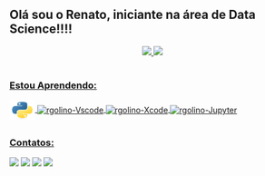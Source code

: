 ## Olá sou o Renato, iniciante na área de  Data Science!!!!



<div align="center">
  <a href="https://github.com/rgolino">
  <img height="130em" src="https://github-readme-stats.vercel.app/api?username=rgolino&show_icons=true&theme=dracula&include_all_commits=true&count_private=true"/>
  <img height="130em" src="https://github-readme-stats.vercel.app/api/top-langs/?username=rgolino&layout=compact&langs_count=7&theme=dracula"/>
</div>

<div style="display: inline_block"><br>

### Estou Aprendendo:

  <img align="center" alt="rgolino-Python" height="35" width="45" src="https://raw.githubusercontent.com/devicons/devicon/master/icons/python/python-original.svg">
  <img align="center" alt="rgolino-Vscode" height="35" width="45"
src="https://cdn.jsdelivr.net/gh/devicons/devicon/icons/vscode/vscode-original.svg" />
    <img align="center" alt="rgolino-Xcode" height="35" width="45"
src="https://cdn.jsdelivr.net/gh/devicons/devicon/icons/xcode/xcode-original.svg" /> 
<img align="center" alt="rgolino-Jupyter" height="35" width="45"
src="https://cdn.jsdelivr.net/gh/devicons/devicon/icons/jupyter/jupyter-original.svg" />
</div>

##
### Contatos: 
<div> 
  <a href="https://www.linkedin.com/in/renato-golino/" target="_blank"><img src="https://img.shields.io/badge/-LinkedIn-%230077B5?style=for-the-badge&logo=linkedin&logoColor=white" target="_blank"></a> 
  <a href = "mailto:renatogolino@gmail.com"><img src="https://img.shields.io/badge/-Gmail-%23333?style=for-the-badge&logo=gmail&logoColor=white" target="_blank"></a>
  <a href="https://www.youtube.com/channel/UCoNX4pL529lfsgJnLiyvVGg" target="_blank"><img src="https://img.shields.io/badge/YouTube-FF0000?style=for-the-badge&logo=youtube&logoColor=white" target="_blank"></a>
  <a href="https://www.instagram.com/renato.golino/" target="_blank"><img src="https://img.shields.io/badge/-Instagram-%23E4405F?style=for-the-badge&logo=instagram&logoColor=white" target="_blank"></a>
</div>  
